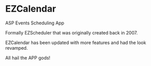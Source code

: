 # EZCalendar

ASP Events Scheduling App

Formally EZScheduler that was originally created back in 2007.

EZCalendar has been updated with more features and had the look revamped.


All hail the APP gods!
